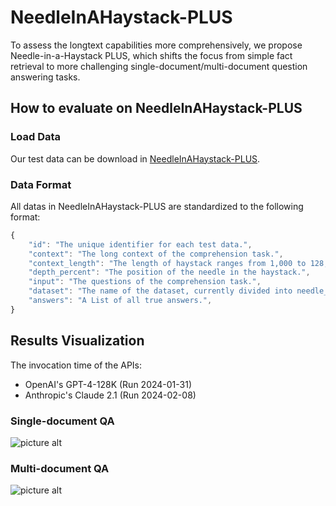 # NeedleInAHaystack-PLUS
To assess the longtext capabilities more comprehensively, we propose Needle-in-a-Haystack PLUS, which shifts the focus from simple fact retrieval to more challenging single-document/multi-document question answering tasks.

## How to evaluate on NeedleInAHaystack-PLUS
### Load Data
Our test data can be download in [NeedleInAHaystack-PLUS](https://drive.google.com/file/d/1aov5kwy4DRYWgxu4Ulaf3omx3uNd3M2r/view?usp=sharing).

### Data Format
All datas in NeedleInAHaystack-PLUS are standardized to the following format:

```javascript
{
    "id": "The unique identifier for each test data.",
    "context": "The long context of the comprehension task.",
    "context_length": "The length of haystack ranges from 1,000 to 128,000 tokens with equal intervals, totaling 15 different lengths.",
    "depth_percent": "The position of the needle in the haystack.",
    "input": "The questions of the comprehension task.",
    "dataset": "The name of the dataset, currently divided into needle_squad and needle_hotpotqa.",
    "answers": "A List of all true answers.",
}
```

## Results Visualization
The invocation time of the APIs:
* OpenAI's GPT-4-128K (Run 2024-01-31)
* Anthropic's Claude 2.1 (Run 2024-02-08)
### Single-document QA
![picture alt](http://via.placeholder.com/200x150](https://github.com/zuucan/NeedleInAHaystack-PLUS/blob/main/multiQA.jpg)https://github.com/zuucan/NeedleInAHaystack-PLUS/blob/main/singleQA.jpg)
###  Multi-document QA
![picture alt](http://via.placeholder.com/200x150](https://github.com/zuucan/NeedleInAHaystack-PLUS/blob/main/multiQA.jpg)https://github.com/zuucan/NeedleInAHaystack-PLUS/blob/main/multiQA.jpg)

